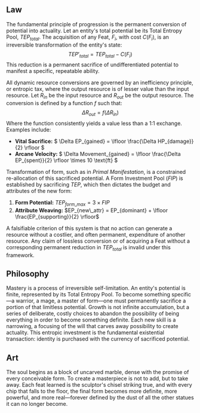 ## Law
The fundamental principle of progression is the permanent conversion of potential into actuality. Let an entity's total potential be its Total Entropy Pool, $TEP_{total}$. The acquisition of any Feat, $F_i$, with cost $C(F_i)$, is an irreversible transformation of the entity's state:
$$ TEP'_{total} = TEP_{total} - C(F_i) $$
This reduction is a permanent sacrifice of undifferentiated potential to manifest a specific, repeatable ability.

All dynamic resource conversions are governed by an inefficiency principle, or entropic tax, where the output resource is of lesser value than the input resource. Let $R_{in}$ be the input resource and $R_{out}$ be the output resource. The conversion is defined by a function $f$ such that:
$$ \Delta R_{out} = f(\Delta R_{in}) $$
Where the function consistently yields a value less than a 1:1 exchange. Examples include:
- **Vital Sacrifice:** $ \Delta EP_{gained} = \lfloor \frac{\Delta HP_{damage}}{2} \rfloor $
- **Arcane Velocity:** $ \Delta Movement_{gained} = \lfloor \frac{\Delta EP_{spent}}{2} \rfloor \times 10 \text{ft} $

Transformation of form, such as in *Primal Manifestation*, is a constrained re-allocation of this sacrificed potential. A Form Investment Pool ($FIP$) is established by sacrificing $TEP$, which then dictates the budget and attributes of the new form:
1.  **Form Potential:** $TEP_{form\_max} = 3 \times FIP$
2.  **Attribute Weaving:** $EP_{new\_attr} = EP_{dominant} + \lfloor \frac{EP_{supporting}}{2} \rfloor$

A falsifiable criterion of this system is that no action can generate a resource without a costlier, and often permanent, expenditure of another resource. Any claim of lossless conversion or of acquiring a Feat without a corresponding permanent reduction in $TEP_{total}$ is invalid under this framework.

## Philosophy
Mastery is a process of irreversible self-limitation. An entity's potential is finite, represented by its Total Entropy Pool. To become something specific—a warrior, a mage, a master of form—one must permanently sacrifice a portion of that limitless potential. Growth is not infinite accumulation, but a series of deliberate, costly choices to abandon the possibility of being everything in order to become something definite. Each new skill is a narrowing, a focusing of the will that carves away possibility to create actuality. This entropic investment is the fundamental existential transaction: identity is purchased with the currency of sacrificed potential.

## Art
The soul begins as a block of uncarved marble, dense with the promise of every conceivable form. To create a masterpiece is not to add, but to take away. Each feat learned is the sculptor's chisel striking true, and with every chip that falls to the floor, the final form becomes more definite, more powerful, and more real—forever defined by the dust of all the other statues it can no longer become.